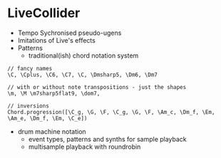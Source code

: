 LiveCollider
============

* Tempo Sychronised pseudo-ugens
* Imitations of Live's effects
* Patterns
  * traditional(ish) chord notation system 
```
// fancy names 
\C, \Cplus, \C6, \C7, \C, \Dmsharp5, \Dm6, \Dm7

// with or without note transpositions - just the shapes
\m, \M \m7sharp5flat9, \dom7, 

// inversions
Chord.progression([\C_g, \G, \F, \C_g, \G, \F, \Am_c, \Dm_f, \Em, \Am_e, \Dm_f, \Em, \C_e])
```
* drum machine notation
  * event types, patterns and synths for sample playback
  * multisample playback with roundrobin



